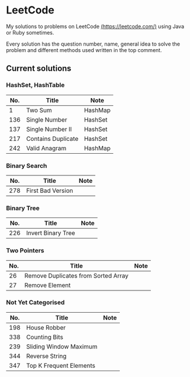 # LeetCode
My solutions to problems on LeetCode [(https://leetcode.com/)](https://leetcode.com/) using Java or Ruby sometimes.

Every solution has the question number, name, general idea to solve the problem and different methods used written in the top comment.

## Current solutions
### HashSet, HashTable
No. | Title | Note
--- | --- | ---
1 | Two Sum | HashMap
136 | Single Number | HashSet
137 | Single Number II | HashSet
217 | Contains Duplicate | HashSet
242 | Valid Anagram | HashMap

### Binary Search
No. | Title | Note
--- | --- | ---
278 | First Bad Version |

### Binary Tree
No. | Title | Note
--- | --- | ---
226 | Invert Binary Tree |

### Two Pointers
No. | Title | Note
--- | --- | ---
26 | Remove Duplicates from Sorted Array |
27 | Remove Element |

### Not Yet Categorised
No. | Title | Note
--- | --- | ---
198 | House Robber |
338 | Counting Bits |
239 | Sliding Window Maximum |
344 | Reverse String |
347 | Top K Frequent Elements |
